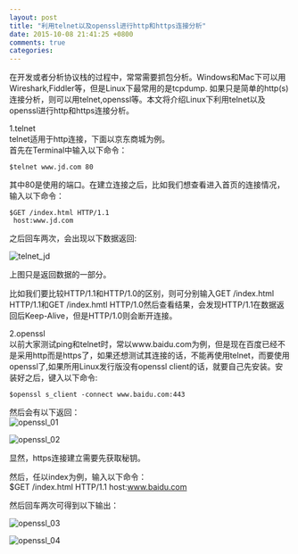 ```yaml
---
layout: post
title: "利用telnet以及openssl进行http和https连接分析"
date: 2015-10-08 21:41:25 +0800
comments: true
categories: 
---
```


在开发或者分析协议栈的过程中，常常需要抓包分析。Windows和Mac下可以用Wireshark,Fiddler等，但是Linux下最常用的是tcpdump. 如果只是简单的http(s)连接分析，则可以用telnet,openssl等。本文将介绍Linux下利用telnet以及openssl进行http和https连接分析。  

1.telnet  
telnet适用于http连接，下面以京东商城为例。  
首先在Terminal中输入以下命令：  

	$telnet www.jd.com 80

其中80是使用的端口。在建立连接之后，比如我们想查看进入首页的连接情况，输入以下命令：  

	$GET /index.html HTTP/1.1
     host:www.jd.com

之后回车两次，会出现以下数据返回:  

![telnet_jd](http://7xn1yt.com1.z0.glb.clouddn.com/telnet_jd.png)  

上图只是返回数据的一部分。    

比如我们要比较HTTP/1.1和HTTP/1.0的区别，则可分别输入GET /index.html HTTP/1.1和GET /index.hmtl HTTP/1.0然后查看结果，会发现HTTP/1.1在数据返回后Keep-Alive，但是HTTP/1.0则会断开连接。  

2.openssl  
以前大家测试ping和telnet时，常以www.baidu.com为例，但是现在百度已经不是采用http而是https了，如果还想测试其连接的话，不能再使用telnet，而要使用openssl了,如果所用Linux发行版没有openssl client的话，就要自己先安装。安装好之后，键入以下命令:  

	$openssl s_client -connect www.baidu.com:443  

然后会有以下返回：  
![openssl_01](http://7xn1yt.com1.z0.glb.clouddn.com/openssl_01.png)

![openssl_02](http://7xn1yt.com1.z0.glb.clouddn.com/open_ssl02.png)

显然，https连接建立需要先获取秘钥。  

然后，任以index为例，输入以下命令：  
	$GET /index.html HTTP/1.1
	 host:www.baidu.com

然后回车两次可得到以下输出：  

![openssl_03](http://7xn1yt.com1.z0.glb.clouddn.com/openssl_03.png)

![openssl_04](http://7xn1yt.com1.z0.glb.clouddn.com/openssl_05.png)
